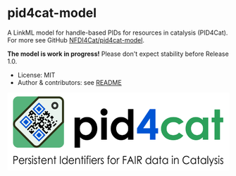 # pid4cat-model

A LinkML model for handle-based PIDs for resources in catalysis (PID4Cat).
For more see GitHub [NFDI4Cat/pid4cat-model](https://github.com/nfdi4cat/pid4cat-model/).

**The model is work in progress!** Please don't expect stability before Release 1.0.

- License: MIT
- Author & contributors: see [README](https://github.com/nfdi4cat/pid4cat-model?tab=readme-ov-file#contributors)

![pid4cat logo](images/logo-with-text.svg)
